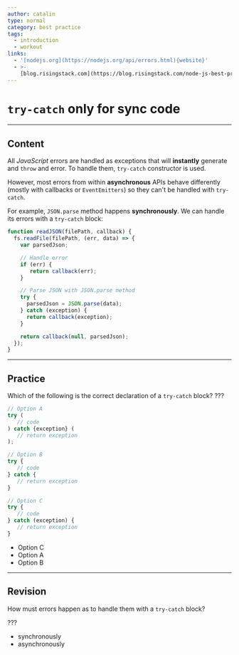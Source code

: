 ```yaml
---
author: catalin
type: normal
category: best practice
tags:
  - introduction
  - workout
links:
  - '[nodejs.org](https://nodejs.org/api/errors.html){website}'
  - >-
    [blog.risingstack.com](https://blog.risingstack.com/node-js-best-practices/){website}
---
```


# `try-catch` only for **sync** code


---

## Content

All *JavaScript* errors are handled as exceptions that will **instantly** generate and `throw` and error. To handle them, `try-catch` constructor is used.

However, most errors from within **asynchronous** APIs behave differently (mostly with callbacks or `EventEmitters`) so they can't be handled with `try-catch`.

For example, `JSON.parse` method happens **synchronously**. We can handle its errors with a `try-catch` block:

```javascript
function readJSON(filePath, callback) {  
  fs.readFile(filePath, (err, data) => {
    var parsedJson;

    // Handle error
    if (err) {
       return callback(err);
    }

    // Parse JSON with JSON.parse method
    try {
      parsedJson = JSON.parse(data);
    } catch (exception) {
      return callback(exception);
    }

    return callback(null, parsedJson);
  });
}

```


---

## Practice

Which of the following is the correct declaration of a `try-catch` block? ???

```javascript
// Option A
try (
   // code
) catch {exception} (
   // return exception
);

// Option B
try {
   // code
} catch {
   // return exception
}

// Option C
try {
   // code
} catch (exception) {
   // return exception
}

```

* Option C
* Option A
* Option B


---

## Revision

How must errors happen as to handle them with a `try-catch` block?

???

* synchronously
* asynchronously
